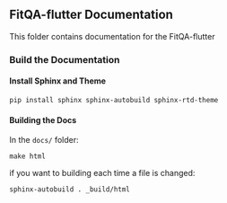 ## FitQA-flutter Documentation

This folder contains documentation for the FitQA-flutter


### Build the Documentation

#### Install Sphinx and Theme

```
pip install sphinx sphinx-autobuild sphinx-rtd-theme
```

#### Building the Docs

In the `docs/` folder:
```
make html
```

if you want to building each time a file is changed:

```
sphinx-autobuild . _build/html
```